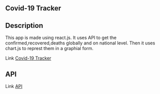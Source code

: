 ## Covid-19 Tracker
## Description
This app is made using react.js. It uses API to get the confirmed,recovered,deaths globally and on national level. Then it uses chart.js to represt them in a graphial form.

Link [Covid-19 Tracker](https://covidtracker.ajayjarhad.com/)

## API
Link [API](https://covid19.mathdro.id/api)
